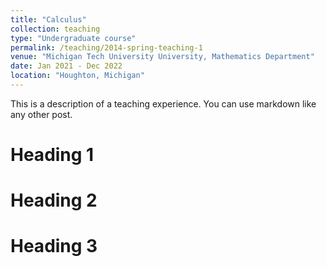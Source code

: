 ```yaml
---
title: "Calculus"
collection: teaching
type: "Undergraduate course"
permalink: /teaching/2014-spring-teaching-1
venue: "Michigan Tech University University, Mathematics Department"
date: Jan 2021 - Dec 2022
location: "Houghton, Michigan"
---
```


This is a description of a teaching experience. You can use markdown like any other post.

Heading 1
======

Heading 2
======

Heading 3
======
